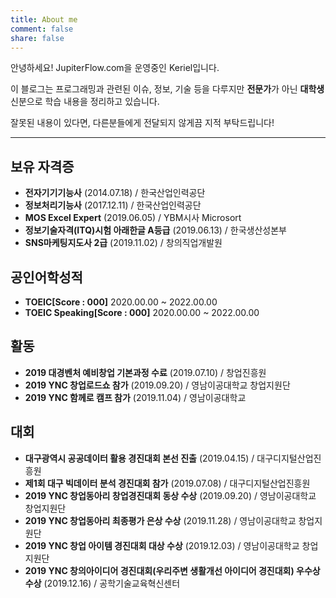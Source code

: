 ```yaml
---
title: About me
comment: false
share: false
---
```

안녕하세요! JupiterFlow.com을 운영중인 Keriel입니다.

이 블로그는 프로그래밍과 관련된 이슈, 정보, 기술 등을 다루지만 **전문가**가 아닌 **대학생** 신분으로 학습 내용을 정리하고 있습니다.

잘못된 내용이 있다면, 다른분들에게 전달되지 않게끔 지적 부탁드립니다!
***
## 보유 자격증
* **전자기기기능사**
(2014.07.18) / 한국산업인력공단
* **정보처리기능사**
(2017.12.11) / 한국산업인력공단
* **MOS Excel Expert**
(2019.06.05) / YBM시사 Microsort
* **정보기술자격(ITQ)시험 아래한글 A등급**
(2019.06.13) / 한국생산성본부
* **SNS마케팅지도사 2급**
(2019.11.02) / 창의직업개발원

## 공인어학성적
* **TOEIC[Score : 000]**
2020.00.00 ~ 2022.00.00
* **TOEIC Speaking[Score : 000]**
2020.00.00 ~ 2022.00.00

## 활동
* **2019 대경벤처 예비창업 기본과정 수료**
(2019.07.10) / 창업진흥원
* **2019 YNC 창업로드쇼 참가**
(2019.09.20) / 영남이공대학교 창업지원단
* **2019 YNC 함께로 캠프 참가**
(2019.11.04) / 영남이공대학교

## 대회
* **대구광역시 공공데이터 활용 경진대회 본선 진출**
(2019.04.15) / 대구디지털산업진흥원
* **제1회 대구 빅데이터 분석 경진대회 참가**
(2019.07.08) / 대구디지털산업진흥원
* **2019 YNC 창업동아리 창업경진대회 동상 수상**
(2019.09.20) / 영남이공대학교 창업지원단
* **2019 YNC 창업동아리 최종평가 은상 수상**
(2019.11.28) / 영남이공대학교 창업지원단
* **2019 YNC 창업 아이템 경진대회 대상 수상**
(2019.12.03) / 영남이공대학교 창업지원단
* **2019 YNC 창의아이디어 경진대회(우리주변 생활개선 아이디어 경진대회) 우수상 수상**
(2019.12.16) / 공학기술교육혁신센터
